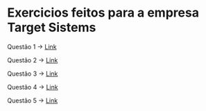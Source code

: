 # Exercicios feitos para a empresa Target Sistems

Questão 1 -> [Link](./questao_1.py)

Questão 2 -> [Link](./questao_2.py)

Questão 3 -> [Link](./questao_3.py)

Questão 4 -> [Link](./questao_4.py)

Questão 5 -> [Link](./questao_5.py)